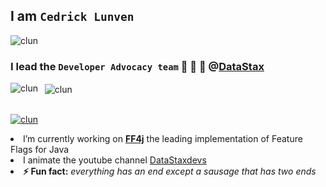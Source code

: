 ## I am `Cedrick Lunven` 

<p align="left"> <img src="https://komarev.com/ghpvc/?username=clun&label=Profile%20views&color=0e75b6&style=flat" alt="clun" /> </p>

### I lead the `Developer Advocacy team` 🥑 🥑 🥑 @[DataStax](datastax.com)

<p>&nbsp;
  <img align="center" src="https://github-readme-stats.vercel.app/api/top-langs?username=clun&show_icons=true&locale=en&layout=compact" alt="clun" />
  <img align="left" src="https://github-readme-stats.vercel.app/api?username=clun&show_icons=true&locale=en" alt="clun" />
</p>

<p align="left"> <a href="https://github.com/ryo-ma/github-profile-trophy">
   <br/>
   <img src="https://github-profile-trophy.vercel.app/?username=clun" alt="clun" />
</a> 
</p>
<p>
  <li>I’m currently working on <b><a href="ff4j.org"/>FF4j</a></b> the leading implementation of Feature Flags for Java
  <li>I animate the youtube channel <a href="https://www.youtube.com/c/DataStaxDevs">DataStaxdevs</a>
<li><b>⚡ Fun fact:</b> <i>everything has an end except a sausage that has two ends</i>
</p>

